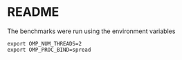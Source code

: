 # README

The benchmarks were run using the environment variables

```
export OMP_NUM_THREADS=2
export OMP_PROC_BIND=spread
```
